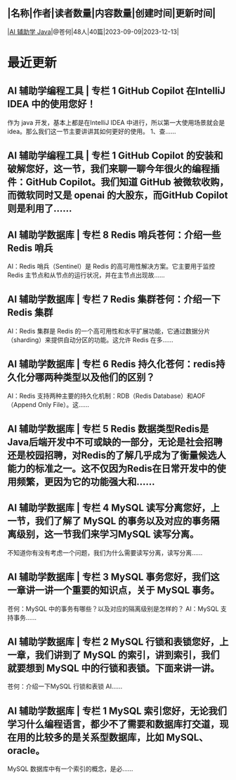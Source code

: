 |名称|作者|读者数量|内容数量|创建时间|更新时间|
---
|[AI 辅助学 Java](https://xiaobot.net/p/aistudyjava666?refer=0b133df9-27dc-423b-8101-639049001c13)|@苍何|48人|40篇|2023-09-09|2023-12-13|

# 最近更新
## AI 辅助学编程工具 | 专栏 1 GitHub Copilot 在IntelliJ IDEA 中的使用您好！

作为 java 开发，基本上都是在IntelliJ IDEA 中进行，所以第一大使用场景就会是 idea。那么我们这一节主要讲讲其如何更好的使用。
1、查......
## AI 辅助学编程工具 | 专栏 1 GitHub Copilot 的安装和破解您好，这一节，我们来聊一聊今年很火的编程插件：GitHub Copilot。我们知道 GitHub 被微软收购，而微软同时又是 openai 的大股东，而GitHub Copilot 则是利用了......
## AI 辅助学数据库 | 专栏 8 Redis 哨兵苍何：介绍一些 Redis 哨兵
AI：Redis 哨兵（Sentinel）是 Redis 的高可用性解决方案。它主要用于监控 Redis 主节点和从节点的运行状况，并在主节点出现故......
## AI 辅助学数据库 | 专栏 7 Redis 集群苍何：介绍一下 Redis 集群
AI：Redis 集群是 Redis 的一个高可用性和水平扩展功能，它通过数据分片（sharding）来提供自动分区的功能。这允许 Redis 在多......
## AI 辅助学数据库 | 专栏 6 Redis 持久化苍何：redis持久化分哪两种类型以及他们的区别？
AI：Redis 支持两种主要的持久化机制：RDB（Redis Database）和AOF（Append Only File）。这......
## AI 辅助学数据库 | 专栏 5 Redis 数据类型Redis是Java后端开发中不可或缺的一部分，无论是社会招聘还是校园招聘，对Redis的了解几乎成为了衡量候选人能力的标准之一。这不仅因为Redis在日常开发中的使用频繁，更因为它的功能强大和......
## AI 辅助学数据库 | 专栏 4 MySQL 读写分离您好，上一节，我们了解了 MySQL 的事务以及对应的事务隔离级别，这一节我们来学习MySQL 读写分离。

不知道你有没有考虑一个问题，我们为什么需要读写分离，读写分离......
## AI 辅助学数据库 | 专栏 3 MySQL 事务您好，我们这一章讲一讲一个重要的知识点，关于 MySQL 事务。

苍何：MySQL 中的事务有哪些？以及对应的隔离级别是怎样的？
AI：MySQL 支持事务......
## AI 辅助学数据库 | 专栏 2 MySQL 行锁和表锁您好，上一章，我们讲到了 MySQL 的索引，讲到索引，我们就要想到 MySQL 中的行锁和表锁。下面来讲一讲。

苍何：介绍一下MySQL 行锁和表锁
AI......
## AI 辅助学数据库 | 专栏 1 MySQL 索引您好，无论我们学习什么编程语言，都少不了需要和数据库打交道，现在用的比较多的是关系型数据库，比如 MySQL、oracle。

MySQL 数据库中有一个索引的概念，是必......

